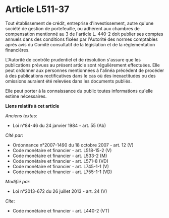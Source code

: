 # Article L511-37

Tout établissement de crédit, entreprise d'investissement, autre qu'une société de gestion de portefeuille, ou adhérent aux
chambres de compensation mentionné au 3 de l'article L. 440-2 doit publier ses comptes annuels dans des conditions fixées par
l'Autorité des normes comptables après avis du Comité consultatif de la législation et de la réglementation financières. 

L'Autorité de contrôle prudentiel et de résolution s'assure que les publications prévues au présent article sont
régulièrement effectuées. Elle peut ordonner aux personnes mentionnées à l'alinéa précédent de procéder à des publications
rectificatives dans le cas où des inexactitudes ou des omissions auraient été relevées dans les documents publiés. 

Elle peut porter à la connaissance du public toutes informations qu'elle estime nécessaires.

**Liens relatifs à cet article**

_Anciens textes_:

  - Loi n°84-46 du 24 janvier 1984 - art. 55 (Ab)

_Cité par_:

  - Ordonnance n°2007-1490 du 18 octobre 2007 - art. 12 (V)
  - Code monétaire et financier - art. L518-15-2 (V)
  - Code monétaire et financier - art. L533-2 (M)
  - Code monétaire et financier - art. L571-8 (VD)
  - Code monétaire et financier - art. L745-1-1 (V)
  - Code monétaire et financier - art. L755-1-1 (VD)

_Modifié par_:

  - Loi n°2013-672 du 26 juillet 2013 - art. 24 (V)

_Cite_:

  - Code monétaire et financier - art. L440-2 (VT)
